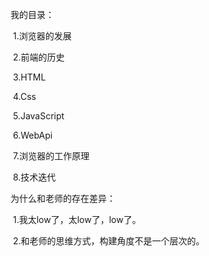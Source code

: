 我的目录：

​	1.浏览器的发展

​	2.前端的历史

​	3.HTML

​	4.Css

​	5.JavaScript

​	6.WebApi

​	7.浏览器的工作原理

​	8.技术迭代

为什么和老师的存在差异：

​	1.我太low了，太low了，low了。

​	2.和老师的思维方式，构建角度不是一个层次的。

​	

​		

